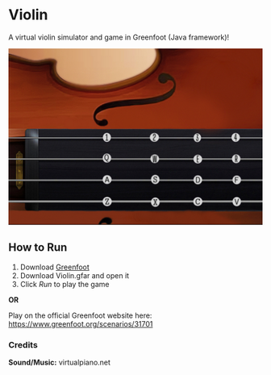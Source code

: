 # Violin
A virtual violin simulator and game in Greenfoot (Java framework)!

![Violin Screen](Guides\violin.png)

## How to Run

1. Download [Greenfoot](https://www.greenfoot.org/download)
2. Download Violin.gfar and open it
3. Click *Run* to play the game

**OR**

Play on the official Greenfoot website here: 
https://www.greenfoot.org/scenarios/31701

### Credits
**Sound/Music:** virtualpiano.net

